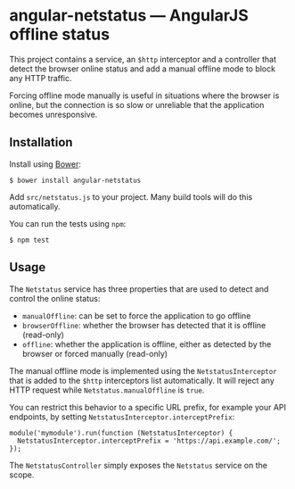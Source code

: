 # angular-netstatus — AngularJS offline status

This project contains a service, an `$http` interceptor and a controller that
detect the browser online status and add a manual offline mode to block any HTTP
traffic.

Forcing offline mode manually is useful in situations where the browser is
online, but the connection is so slow or unreliable that the application becomes
unresponsive.


## Installation

Install using [Bower](http://bower.io):

    $ bower install angular-netstatus
    
Add `src/netstatus.js` to your project. Many build tools will do this
automatically.

You can run the tests using `npm`:

    $ npm test


## Usage

The `Netstatus` service has three properties that are used to detect and control
the online status:

  * `manualOffline`: can be set to force the application to go offline
  * `browserOffline`: whether the browser has detected that it is offline
     (read-only)
  * `offline`: whether the application is offline, either as detected by the
     browser or forced manually (read-only) 

The manual offline mode is implemented using the `NetstatusInterceptor` that is
added to the `$http` interceptors list automatically. It will reject any HTTP
request while `Netstatus.manualOffline` is `true`.

You can restrict this behavior to a specific URL prefix, for example your API
endpoints, by setting `NetstatusInterceptor.interceptPrefix`:

    module('mymodule').run(function (NetstatusInterceptor) {
      NetstatusInterceptor.interceptPrefix = 'https://api.example.com/';
    });

The `NetstatusController` simply exposes the `Netstatus` service on the scope.

